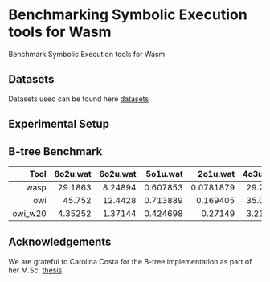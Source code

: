 # Benchmarking Symbolic Execution tools for Wasm

Benchmark Symbolic Execution tools for Wasm

## Datasets

Datasets used can be found here [datasets]

## Experimental Setup


## B-tree Benchmark

| Tool | 8o2u.wat | 6o2u.wat | 5o1u.wat | 2o1u.wat | 4o3u.wat | 8o1u.wat |3o2u.wat | 2o3u.wat | 3o3u.wat | 3o1u.wat |9o2u.wat | 2o2u.wat | 5o3u.wat | 4o2u.wat |9o1u.wat | 7o1u.wat | 4o1u.wat | 7o2u.wat | 7o3u.wat | 5o2u.wat | 6o3u.wat | 6o1u.wat |
|-----:|---------:|---------:|---------:|---------:|---------:|---------:|--------:|---------:|---------:|---------:|--------:|---------:|---------:|---------:|--------:|---------:|---------:|---------:|---------:|---------:|---------:|---------:|
| wasp | 29.1863 | 8.24894 | 0.607853 | 0.0781879 | 29.2891 | 2.23006 | 0.953961 | 3.01175 | 10.2708 | 0.166423 | 46.5307 | 0.425192 | 77.5291 | 2.23068 | 3.6062 | 1.41814 | 0.32165 | 15.5922 | 543.205 | 4.37109 | 199.425 | 0.889558 |
| owi | 45.752 | 12.4428 | 0.713889 | 0.169405 | 35.0763 | 3.15453 | 1.17274 | 3.43007 | 12.011 | 0.235351 | 78.6858 | 0.451845 | 90.4215 | 2.92894 | 5.1349 | 1.95023 | 0.397887 | 24.7686 | 463.364 | 6.2392 | 211.234 | 1.09871|
| owi_w20 | 4.35252 | 1.37144 | 0.424698 | 0.27149 | 3.21998 | 0.67546 | 0.376411 | 0.59001 | 1.28906 | 0.297261 | 6.90641 | 0.32656 | 7.40522 | 0.59537 | 1.01032 | 0.596163 | 0.39274 | 2.51705 | 32.9564 | 0.762938 | 16.2011 | 0.491792 |

## Acknowledgements

We are grateful to Carolina Costa for the B-tree implementation as part
of her M.Sc. [thesis].

[datasets]: datasets/
[thesis]: https://fenix.tecnico.ulisboa.pt/cursos/meic-a/dissertacao/846778572212567

